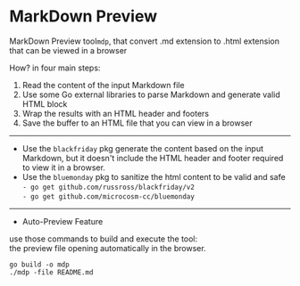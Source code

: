 # MarkDown Preview
MarkDown Preview tool`mdp`, that convert .md extension to .html extension that can be viewed in a browser

How? in four main steps:
1. Read the content of the input Markdown file
2. Use some Go external libraries to parse Markdown and generate valid HTML block
3. Wrap the results with an HTML header and footers
4. Save the buffer to an HTML file that you can view in a browser

---
* Use the `blackfriday` pkg generate the content based on the input
Markdown, but it doesn't include the HTML header and footer required to view it in a browser.
* Use the `bluemonday` pkg to sanitize the html content to be valid and safe<br>
`- go get github.com/russross/blackfriday/v2` <br>
`- go get github.com/microcosm-cc/bluemonday`

---
* Auto-Preview Feature

use those commands to build and execute the tool:<br>
the preview file opening automatically in the browser.
``` 
go build -o mdp
./mdp -file README.md
```
